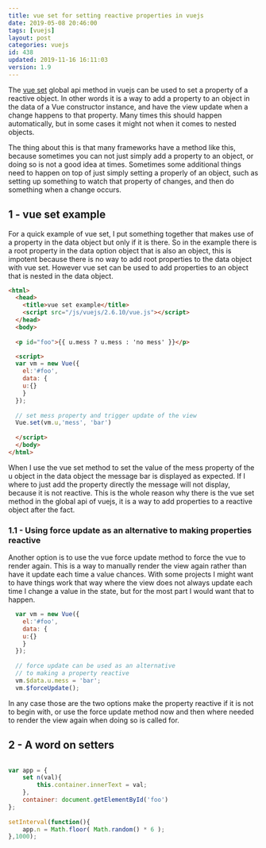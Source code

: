 ```yaml
---
title: vue set for setting reactive properties in vuejs
date: 2019-05-08 20:46:00
tags: [vuejs]
layout: post
categories: vuejs
id: 438
updated: 2019-11-16 16:11:03
version: 1.9
---
```


The [vue set](https://vuejs.org/v2/api/#Vue-set) global api method in vuejs can be used to set a property of a reactive object. In other words it is a way to add a property to an object in the data of a Vue constructor instance, and have the view update when a change happens to that property. Many times this should happen automatically, but in some cases it might not when it comes to nested objects.

The thing about this is that many frameworks have a method like this, because sometimes you can not just simply add a property to an object, or doing so is not a good idea at times. Sometimes some additional things need to happen on top of just simply setting a properly of an object, such as setting up something to watch that property of changes, and then do something when a change occurs.

<!-- more -->

## 1 - vue set example

For a quick example of vue set, I put something together that makes use of a property in the data object but only if it is there. So in the example there is a root property in the data option object that is also an object, this is impotent because there is no way to add root properties to the data object with vue set. However vue set can be used to add properties to an object that is nested in the data object.

```html
<html>
  <head>
    <title>vue set example</title>
    <script src="/js/vuejs/2.6.10/vue.js"></script>
  </head>
  <body>
  
  <p id="foo">{{ u.mess ? u.mess : 'no mess' }}</p>

  <script>
  var vm = new Vue({
    el:'#foo',
    data: {
    u:{}
    }
  });
  
  // set mess property and trigger update of the view
  Vue.set(vm.u,'mess', 'bar')
  
  </script>
  </body>
</html>
```

When I use the vue set method to set the value of the mess property of the u object in the data object the message bar is displayed as expected. If I where to just add the property directly the message will not display, because it is not reactive. This is the whole reason why there is the vue set method in the global api of vuejs, it is a way to add properties to a reactive object after the fact.

### 1.1 - Using force update as an alternative to making properties reactive

Another option is to use the vue force update method to force the vue to render again. This is a way to manually render the view again rather than have it update each time a value chances. With some projects I might want to have things work that way where the view does not always update each time I change a value in the state, but for the most part I would want that to happen.

```js
  var vm = new Vue({
    el:'#foo',
    data: {
    u:{}
    }
  });
  
  // force update can be used as an alternative
  // to making a property reactive
  vm.$data.u.mess = 'bar';
  vm.$forceUpdate();
```

In any case those are the two options make the property reactive if it is not to begin with, or use the force update method now and then where needed to render the view again when doing so is called for.

## 2 - A word on setters

```js

var app = {
    set n(val){
        this.container.innerText = val;
    },
    container: document.getElementById('foo')
};
 
setInterval(function(){
    app.n = Math.floor( Math.random() * 6 );
},1000);
```